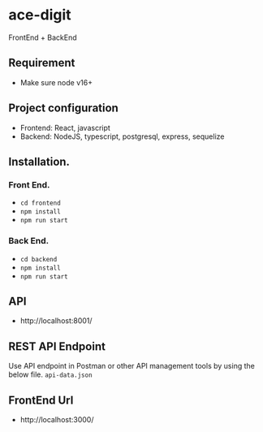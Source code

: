 # ace-digit

FrontEnd + BackEnd

## Requirement
- Make sure node v16+

## Project configuration
- Frontend: React, javascript
- Backend: NodeJS, typescript, postgresql, express, sequelize


## Installation.
### Front End.
- `cd frontend`
- `npm install`
- `npm run start`

### Back End.
- `cd backend`
- `npm install`
- `npm run start`

## API
- http://localhost:8001/

## REST API Endpoint
Use API endpoint in Postman or other API management tools by using the below file.
`api-data.json`

## FrontEnd Url
- http://localhost:3000/
